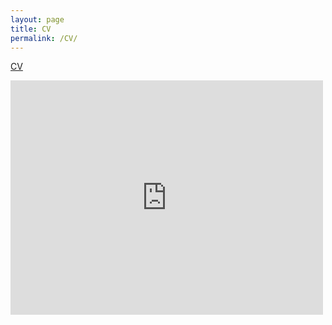 ```yaml
---
layout: page
title: CV
permalink: /CV/
---
```


[CV](https://github.com/kate-eisen/CV/blob/main/Eisen_CV.pdf)

<embed src="https://drive.google.com/file/d/1b1YNleI5fUAiky7k-PmSptWnZMTxII46/view?usp=sharing" width="500" height="375" 
 type="application/pdf">
